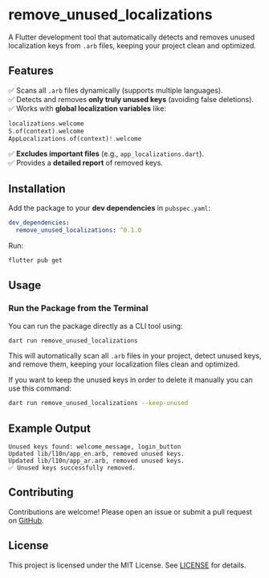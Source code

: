 # remove_unused_localizations

A Flutter development tool that automatically detects and removes unused localization keys from
`.arb` files, keeping your project clean and optimized.

## Features

✅ Scans all `.arb` files dynamically (supports multiple languages).  
✅ Detects and removes **only truly unused keys** (avoiding false deletions).  
✅ Works with **global localization variables** like:

```dart
localizations.welcome
S.of(context).welcome
AppLocalizations.of(context)!.welcome
```

✅ **Excludes important files** (e.g., `app_localizations.dart`).  
✅ Provides a **detailed report** of removed keys.

## Installation

Add the package to your **dev dependencies** in `pubspec.yaml`:

```yaml
dev_dependencies:
  remove_unused_localizations: ^0.1.0
```

Run:

```sh
flutter pub get
```

## Usage

### **Run the Package from the Terminal**

You can run the package directly as a CLI tool using:

```sh
dart run remove_unused_localizations
```

This will automatically scan all `.arb` files in your project, detect unused keys, and remove them,
keeping your localization files clean and optimized.

If you want to keep the unused keys in order to delete it manually you can use this command:

```sh
dart run remove_unused_localizations --keep-unused
```

## Example Output

```
Unused keys found: welcome_message, login_button
Updated lib/l10n/app_en.arb, removed unused keys.
Updated lib/l10n/app_ar.arb, removed unused keys.
✅ Unused keys successfully removed.
```

## Contributing

Contributions are welcome! Please open an issue or submit a pull request
on [GitHub](https://github.com/OsamaAssaf/remove_unused_localizations).

## License

This project is licensed under the MIT License. See [LICENSE](LICENSE) for details.
